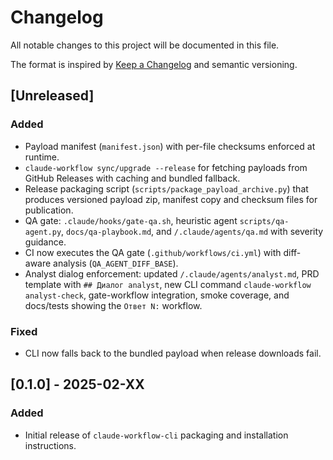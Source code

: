 # Changelog

All notable changes to this project will be documented in this file.

The format is inspired by [Keep a Changelog](https://keepachangelog.com/en/1.1.0/) and semantic versioning.

## [Unreleased]

### Added
- Payload manifest (`manifest.json`) with per-file checksums enforced at runtime.
- `claude-workflow sync/upgrade --release` for fetching payloads from GitHub Releases with caching and bundled fallback.
- Release packaging script (`scripts/package_payload_archive.py`) that produces versioned payload zip, manifest copy and checksum files for publication.
- QA gate: `.claude/hooks/gate-qa.sh`, heuristic agent `scripts/qa-agent.py`, `docs/qa-playbook.md`, and `/.claude/agents/qa.md` with severity guidance.
- CI now executes the QA gate (`.github/workflows/ci.yml`) with diff-aware analysis (`QA_AGENT_DIFF_BASE`).
- Analyst dialog enforcement: updated `/.claude/agents/analyst.md`, PRD template with `## Диалог analyst`, new CLI command `claude-workflow analyst-check`, gate-workflow integration, smoke coverage, and docs/tests showing the `Ответ N:` workflow.

### Fixed
- CLI now falls back to the bundled payload when release downloads fail.

## [0.1.0] - 2025-02-XX

### Added
- Initial release of `claude-workflow-cli` packaging and installation instructions.
